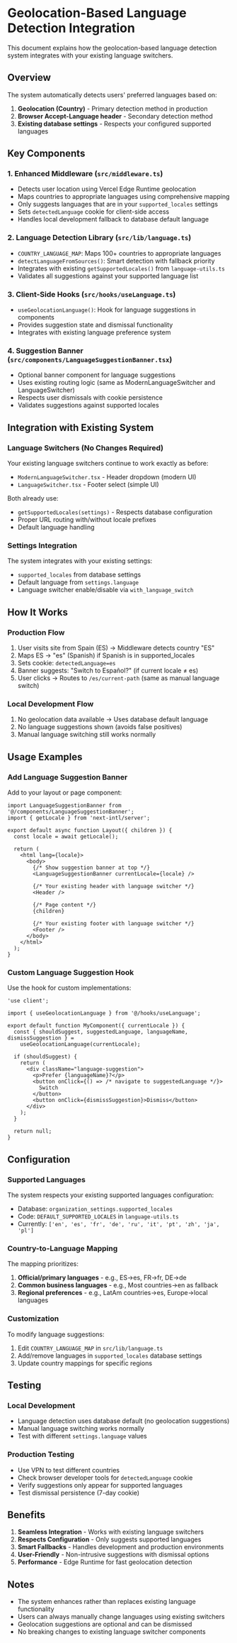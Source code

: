 # Geolocation-Based Language Detection Integration

This document explains how the geolocation-based language detection system integrates with your existing language switchers.

## Overview

The system automatically detects users' preferred languages based on:
1. **Geolocation (Country)** - Primary detection method in production
2. **Browser Accept-Language header** - Secondary detection method
3. **Existing database settings** - Respects your configured supported languages

## Key Components

### 1. Enhanced Middleware (`src/middleware.ts`)
- Detects user location using Vercel Edge Runtime geolocation
- Maps countries to appropriate languages using comprehensive mapping
- Only suggests languages that are in your `supported_locales` settings
- Sets `detectedLanguage` cookie for client-side access
- Handles local development fallback to database default language

### 2. Language Detection Library (`src/lib/language.ts`)
- `COUNTRY_LANGUAGE_MAP`: Maps 100+ countries to appropriate languages
- `detectLanguageFromSources()`: Smart detection with fallback priority
- Integrates with existing `getSupportedLocales()` from `language-utils.ts`
- Validates all suggestions against your supported language list

### 3. Client-Side Hooks (`src/hooks/useLanguage.ts`)
- `useGeolocationLanguage()`: Hook for language suggestions in components
- Provides suggestion state and dismissal functionality
- Integrates with existing language preference system

### 4. Suggestion Banner (`src/components/LanguageSuggestionBanner.tsx`)
- Optional banner component for language suggestions
- Uses existing routing logic (same as ModernLanguageSwitcher and LanguageSwitcher)
- Respects user dismissals with cookie persistence
- Validates suggestions against supported locales

## Integration with Existing System

### Language Switchers (No Changes Required)
Your existing language switchers continue to work exactly as before:
- `ModernLanguageSwitcher.tsx` - Header dropdown (modern UI)
- `LanguageSwitcher.tsx` - Footer select (simple UI)

Both already use:
- `getSupportedLocales(settings)` - Respects database configuration
- Proper URL routing with/without locale prefixes
- Default language handling

### Settings Integration
The system integrates with your existing settings:
- `supported_locales` from database settings
- Default language from `settings.language`
- Language switcher enable/disable via `with_language_switch`

## How It Works

### Production Flow
1. User visits site from Spain (ES) → Middleware detects country "ES"
2. Maps ES → "es" (Spanish) if Spanish is in supported_locales
3. Sets cookie: `detectedLanguage=es`
4. Banner suggests: "Switch to Español?" (if current locale ≠ es)
5. User clicks → Routes to `/es/current-path` (same as manual language switch)

### Local Development Flow
1. No geolocation data available → Uses database default language
2. No language suggestions shown (avoids false positives)
3. Manual language switching still works normally

## Usage Examples

### Add Language Suggestion Banner
Add to your layout or page component:

```tsx
import LanguageSuggestionBanner from '@/components/LanguageSuggestionBanner';
import { getLocale } from 'next-intl/server';

export default async function Layout({ children }) {
  const locale = await getLocale();
  
  return (
    <html lang={locale}>
      <body>
        {/* Show suggestion banner at top */}
        <LanguageSuggestionBanner currentLocale={locale} />
        
        {/* Your existing header with language switcher */}
        <Header />
        
        {/* Page content */}
        {children}
        
        {/* Your existing footer with language switcher */}
        <Footer />
      </body>
    </html>
  );
}
```

### Custom Language Suggestion Hook
Use the hook for custom implementations:

```tsx
'use client';

import { useGeolocationLanguage } from '@/hooks/useLanguage';

export default function MyComponent({ currentLocale }) {
  const { shouldSuggest, suggestedLanguage, languageName, dismissSuggestion } = 
    useGeolocationLanguage(currentLocale);
  
  if (shouldSuggest) {
    return (
      <div className="language-suggestion">
        <p>Prefer {languageName}?</p>
        <button onClick={() => /* navigate to suggestedLanguage */}>
          Switch
        </button>
        <button onClick={dismissSuggestion}>Dismiss</button>
      </div>
    );
  }
  
  return null;
}
```

## Configuration

### Supported Languages
The system respects your existing supported languages configuration:
- Database: `organization_settings.supported_locales`
- Code: `DEFAULT_SUPPORTED_LOCALES` in `language-utils.ts`
- Currently: `['en', 'es', 'fr', 'de', 'ru', 'it', 'pt', 'zh', 'ja', 'pl']`

### Country-to-Language Mapping
The mapping prioritizes:
1. **Official/primary languages** - e.g., ES→es, FR→fr, DE→de
2. **Common business languages** - e.g., Most countries→en as fallback
3. **Regional preferences** - e.g., LatAm countries→es, Europe→local languages

### Customization
To modify language suggestions:
1. Edit `COUNTRY_LANGUAGE_MAP` in `src/lib/language.ts`
2. Add/remove languages in `supported_locales` database settings
3. Update country mappings for specific regions

## Testing

### Local Development
- Language detection uses database default (no geolocation suggestions)
- Manual language switching works normally
- Test with different `settings.language` values

### Production Testing
- Use VPN to test different countries
- Check browser developer tools for `detectedLanguage` cookie
- Verify suggestions only appear for supported languages
- Test dismissal persistence (7-day cookie)

## Benefits

1. **Seamless Integration** - Works with existing language switchers
2. **Respects Configuration** - Only suggests supported languages
3. **Smart Fallbacks** - Handles development and production environments
4. **User-Friendly** - Non-intrusive suggestions with dismissal options
5. **Performance** - Edge Runtime for fast geolocation detection

## Notes

- The system enhances rather than replaces existing language functionality
- Users can always manually change languages using existing switchers
- Geolocation suggestions are optional and can be dismissed
- No breaking changes to existing language switcher components